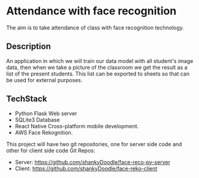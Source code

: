 # Attendance with face recognition 

The aim is to take attendance of class with face recognition technology.

## Description 

An application in which we will train our data model with all student's image data, then when we take a picture of the classroom we get the result as a list of the present students. This list can be exported to sheets so that can be used for external purposes.


## TechStack
* Python Flask Web server
* SQLite3 Database
* React Native Cross-platform mobile development.
* AWS Face Rekognition.

This project will have two git repositories, one for server side code and other for client side code
Git Repos:
- Server: https://github.com/shankyDoodle/face-reco-py-server
- Client: https://github.com/shankyDoodle/face-reko-client
